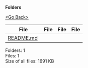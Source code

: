 **Folders**

[&lt;Go Back&gt;](../right.html)

  

<table><thead><tr class="header"><th><strong>File</strong></th><th><strong>File</strong></th><th><strong>File</strong></th><th><strong>File</strong></th></tr></thead><tbody><tr class="odd"><td><a href="README.md">README.md</a> </td><td></td><td></td><td></td></tr></tbody></table>

Folders: 1  
Files: 1  
Size of all files: 1691 KB
